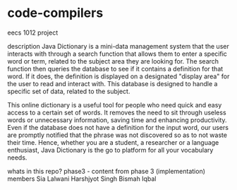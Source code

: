 # code-compilers
eecs 1012 project 

description
Java Dictionary is a mini-data management system that the user interacts with through a search function that allows them to enter a specific word or term, related to the subject area they are looking for. The search function then queries the database to see if it contains a definition for that word. If it does, the definition is displayed on a designated "display area" for the user to read and interact with. This database is designed to handle a specific set of data, related to the subject.

This online dictionary is a useful tool for people who need quick and easy access to a certain set of words. It removes the need to sit through useless words or unnecessary information, saving time and enhancing productivity. Even if the database does not have a definition for the input word, our users are promptly notified that the phrase was not discovered so as to not waste their time. Hence, whether you are a student, a researcher or a language enthusiast, Java Dictionary is the go to platform for all your vocabulary needs.


whats in this repo?
phase3 - content from phase 3 (implementation)
members
Sia Lalwani
Harshjyot Singh
Bismah Iqbal 
